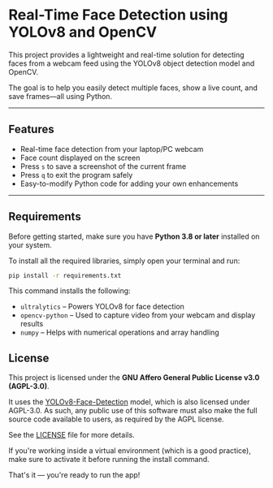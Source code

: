 # Real-Time Face Detection using YOLOv8 and OpenCV

This project provides a lightweight and real-time solution for detecting faces from a webcam feed using the YOLOv8 object detection model and OpenCV.

The goal is to help you easily detect multiple faces, show a live count, and save frames—all using Python.

---

## Features

- Real-time face detection from your laptop/PC webcam
- Face count displayed on the screen
- Press `s` to save a screenshot of the current frame
- Press `q` to exit the program safely
- Easy-to-modify Python code for adding your own enhancements

---

## Requirements

Before getting started, make sure you have **Python 3.8 or later** installed on your system.

To install all the required libraries, simply open your terminal and run:

```bash
pip install -r requirements.txt
```

This command installs the following:

- `ultralytics` – Powers YOLOv8 for face detection
- `opencv-python` – Used to capture video from your webcam and display results
- `numpy` – Helps with numerical operations and array handling

## License

This project is licensed under the **GNU Affero General Public License v3.0 (AGPL-3.0)**.

It uses the [YOLOv8-Face-Detection](https://huggingface.co/arnabdhar/YOLOv8-Face-Detection) model, which is also licensed under AGPL-3.0. As such, any public use of this software must also make the full source code available to users, as required by the AGPL license.

See the [LICENSE](LICENSE) file for more details.

If you're working inside a virtual environment (which is a good practice), make sure to activate it before running the install command.

That's it — you're ready to run the app!

